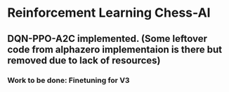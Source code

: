# Reinforcement Learning Chess-AI
## DQN-PPO-A2C implemented. (Some leftover code from alphazero implementaion is there but removed due to lack of resources)
### Work to be done: Finetuning for V3
